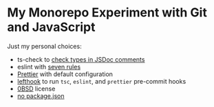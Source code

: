 # My Monorepo Experiment with Git and JavaScript

Just my personal choices:

- ts-check to [check types in JSDoc comments][ts-check]
- eslint with [seven rules][eslint]
- [Prettier] with default configuration
- [lefthook] to run `tsc`, `eslint`, and `prettier` pre-commit hooks
- [0BSD] license
- [no package.json]

[ts-check]: https://mmap.page/dive-into/ts-check/ "Fight for Type Safety. Stand with JavaScript."
[eslint]: https://mmap.page/dive-into/eslint/ "An Optioned Guide to ESLint"
[Prettier]: https://prettier.io
[lefthook]: https://github.com/Arkweid/lefthook/blob/master/docs/node.md
[0BSD]: https://landley.net/toybox/license.html "Why 0BSD?"
[no package.json]: https://mmap.page/dive-into/npm/ "Use npm without package.json"
